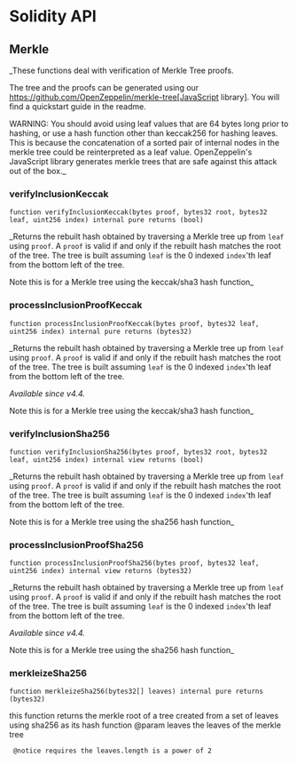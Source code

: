 # Solidity API

## Merkle

_These functions deal with verification of Merkle Tree proofs.

The tree and the proofs can be generated using our
https://github.com/OpenZeppelin/merkle-tree[JavaScript library].
You will find a quickstart guide in the readme.

WARNING: You should avoid using leaf values that are 64 bytes long prior to
hashing, or use a hash function other than keccak256 for hashing leaves.
This is because the concatenation of a sorted pair of internal nodes in
the merkle tree could be reinterpreted as a leaf value.
OpenZeppelin's JavaScript library generates merkle trees that are safe
against this attack out of the box._

### verifyInclusionKeccak

```solidity
function verifyInclusionKeccak(bytes proof, bytes32 root, bytes32 leaf, uint256 index) internal pure returns (bool)
```

_Returns the rebuilt hash obtained by traversing a Merkle tree up
from `leaf` using `proof`. A `proof` is valid if and only if the rebuilt
hash matches the root of the tree. The tree is built assuming `leaf` is 
the 0 indexed `index`'th leaf from the bottom left of the tree.

Note this is for a Merkle tree using the keccak/sha3 hash function_

### processInclusionProofKeccak

```solidity
function processInclusionProofKeccak(bytes proof, bytes32 leaf, uint256 index) internal pure returns (bytes32)
```

_Returns the rebuilt hash obtained by traversing a Merkle tree up
from `leaf` using `proof`. A `proof` is valid if and only if the rebuilt
hash matches the root of the tree. The tree is built assuming `leaf` is 
the 0 indexed `index`'th leaf from the bottom left of the tree.

_Available since v4.4._

Note this is for a Merkle tree using the keccak/sha3 hash function_

### verifyInclusionSha256

```solidity
function verifyInclusionSha256(bytes proof, bytes32 root, bytes32 leaf, uint256 index) internal view returns (bool)
```

_Returns the rebuilt hash obtained by traversing a Merkle tree up
from `leaf` using `proof`. A `proof` is valid if and only if the rebuilt
hash matches the root of the tree. The tree is built assuming `leaf` is 
the 0 indexed `index`'th leaf from the bottom left of the tree.

Note this is for a Merkle tree using the sha256 hash function_

### processInclusionProofSha256

```solidity
function processInclusionProofSha256(bytes proof, bytes32 leaf, uint256 index) internal view returns (bytes32)
```

_Returns the rebuilt hash obtained by traversing a Merkle tree up
from `leaf` using `proof`. A `proof` is valid if and only if the rebuilt
hash matches the root of the tree. The tree is built assuming `leaf` is 
the 0 indexed `index`'th leaf from the bottom left of the tree.

_Available since v4.4._

Note this is for a Merkle tree using the sha256 hash function_

### merkleizeSha256

```solidity
function merkleizeSha256(bytes32[] leaves) internal pure returns (bytes32)
```

this function returns the merkle root of a tree created from a set of leaves using sha256 as its hash function
     @param leaves the leaves of the merkle tree

     @notice requires the leaves.length is a power of 2

